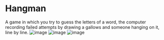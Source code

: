 # Hangman
 A game in which you try to guess the letters of a word, the computer recording failed attempts by drawing a gallows and someone hanging on it, line by line.
![image](https://github.com/Arisfrl/Hangman/assets/40350182/89eb5955-c772-4fea-8b58-1d7701a6c964)
![image](https://github.com/Arisfrl/Hangman/assets/40350182/80455dcd-2a83-46c9-9dab-6a967bdb36eb)
![image](https://github.com/Arisfrl/Hangman/assets/40350182/67b8c8d7-83f1-4962-9031-0715bcedc438)
